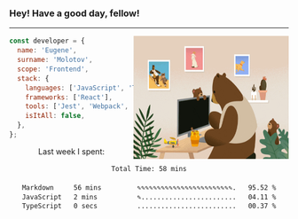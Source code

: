 ### Hey! Have a good day, fellow!
---
<img align='right' alt='GIF' vertical-align='center' src='./src/giphy.gif' width='280px' height='222px'/>

```javascript
const developer = {
  name: 'Eugene',
  surname: 'Molotov',
  scope: 'Frontend',
  stack: {
    languages: ['JavaScript', 'TypeScript'],
    frameworks: ['React'],
    tools: ['Jest', 'Webpack', 'Sass'],
    isItAll: false,
  },
};
```
<p align="center">
  Last week I spent:
</p>
<div align="center">
<!--START_SECTION:waka-->

```txt
Total Time: 58 mins

Markdown     56 mins         ✎✎✎✎✎✎✎✎✎✎✎✎✎✎✎✎✎✎✎✎✎✎✎✎.   95.52 %
JavaScript   2 mins          ✎........................   04.11 %
TypeScript   0 secs          .........................   00.37 %
```

<!--END_SECTION:waka-->

